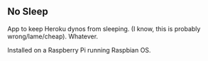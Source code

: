 ## No Sleep

App to keep Heroku dynos from sleeping. (I know, this is probably wrong/lame/cheap). Whatever.

Installed on a Raspberry Pi running Raspbian OS.
